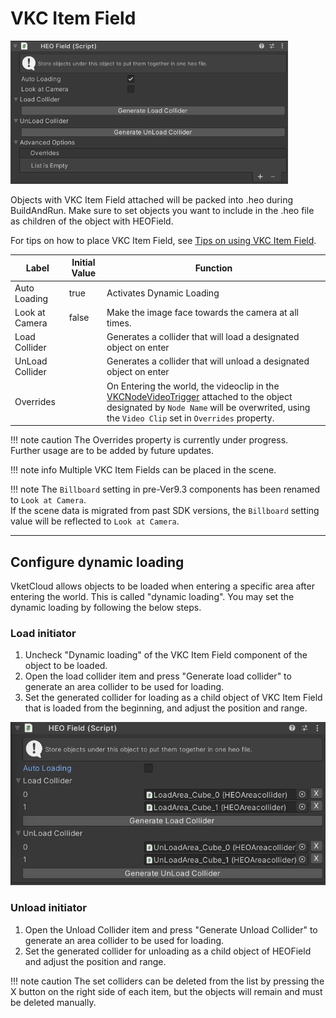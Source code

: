 # VKC Item Field

![VKC Item Field](img/HEOField.jpg)

Objects with VKC Item Field attached will be packed into .heo during BuildAndRun. Make sure to set objects you want to include in the .heo file as children of the object with HEOField.

For tips on how to place VKC Item Field, see [Tips on using VKC Item Field](../WorldMakingGuide/HEOFieldTips.md).

| Label | Initial Value | Function |
| ---- | ---- | ---- |
| Auto Loading | true | Activates Dynamic Loading |
| Look at Camera | false | Make the image face towards the camera at all times. |
| Load Collider |  | Generates a collider that will load a designated object on enter |
| UnLoad Collider |  | Generates a collider that will unload a designated object on enter |
| Overrides | | On Entering the world, the videoclip in the [VKCNodeVideoTrigger](VKCNodeVideoTrigger.md) attached to the object designated by `Node Name` will be overwrited, using the `Video Clip` set in `Overrides` property. |

!!! note caution
    The Overrides property is currently under progress.<br>
    Further usage are to be added by future updates.

!!! note info
     Multiple VKC Item Fields can be placed in the scene.

!!! note
    The `Billboard` setting in pre-Ver9.3 components has been renamed to `Look at Camera`.<br>
    If the scene data is migrated from past SDK versions, the `Billboard` setting value will be reflected to `Look at Camera`.

---

## Configure dynamic loading

VketCloud allows objects to be loaded when entering a specific area after entering the world. This is called "dynamic loading". You may set the dynamic loading by following the below steps.

### Load initiator

1. Uncheck "Dynamic loading" of the VKC Item Field component of the object to be loaded.
2. Open the load collider item and press "Generate load collider" to generate an area collider to be used for loading.
3. Set the generated collider for loading as a child object of VKC Item Field that is loaded from the beginning, and adjust the position and range.

![HEOField](img/HEOFieldAutoLoading.jpg)

### Unload initiator

1. Open the Unload Collider item and press "Generate Unload Collider" to generate an area collider to be used for loading.
2. Set the generated collider for unloading as a child object of HEOField and adjust the position and range.

!!! note caution
     The set colliders can be deleted from the list by pressing the X button on the right side of each item, but the objects will remain and must be deleted manually.
